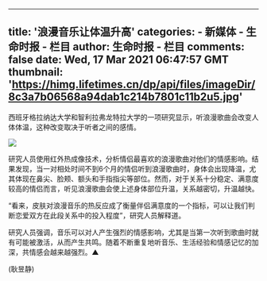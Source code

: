 
---
title: '浪漫音乐让体温升高'
categories: 
    - 新媒体
    - 生命时报 - 栏目
author: 生命时报 - 栏目
comments: false
date: Wed, 17 Mar 2021 06:47:57 GMT
thumbnail: 'https://himg.lifetimes.cn/dp/api/files/imageDir/8c3a7b06568a94dab1c214b7801c11b2u5.jpg'
---

<div>   
<section data-type="rtext"><p>西班牙格拉纳达大学和智利拉弗龙特拉大学的一项研究显示，听浪漫歌曲会改变人体体温，这种改变取决于听者之间的感情。</p><p><img data-alt src="https://himg.lifetimes.cn/dp/api/files/imageDir/8c3a7b06568a94dab1c214b7801c11b2u5.jpg" data-upload-link="%7B%22cover%22%3A%22%22%2C%22desc%22%3A%22211.jpg%22%2C%22id%22%3A%228c3a7b06568a94dab1c214b7801c11b2u5%22%2C%22size%22%3A29.99%2C%22width%22%3A616%2C%22height%22%3A395%2C%22url%22%3A%22https%3A%2F%2Fm1-1253159997.image.myqcloud.com%2FimageDir%2F8c3a7b06568a94dab1c214b7801c11b2u5.jpg%22%2C%22tags%22%3A%5B%5D%2C%22time%22%3A%222021-03-17%2014%3A47%3A49%22%2C%22mime%22%3A%22image%2Fjpeg%22%7D" referrerpolicy="no-referrer"></p><p>研究人员使用红外热成像技术，分析情侣最喜欢的浪漫歌曲对他们的情感影响。结果发现，当一对相处时间不到6个月的情侣听到浪漫歌曲时，身体会出现降温，尤其体现在鼻尖、脸颊、额头和手指指尖等部位。然而，对于关系十分稳定、满意度较高的情侣而言，听见浪漫歌曲会使上述身体部位升温，关系越密切，升温越快。</p><p>“看来，皮肤对浪漫音乐的热反应成了衡量伴侣满意度的一个指标，可以让我们判断恋爱双方在此段关系中的投入程度”，研究人员解释道。</p><p>研究人员强调，音乐可以对人产生强烈的情感影响，尤其是当第一次听到歌曲时就有可能被激活，从而产生共鸣。随着不断重复地听音乐、生活经验和情感记忆的加深，共情感会越来越强烈。▲ </p><p>(耿昱静)</p></section>  
</div>
            